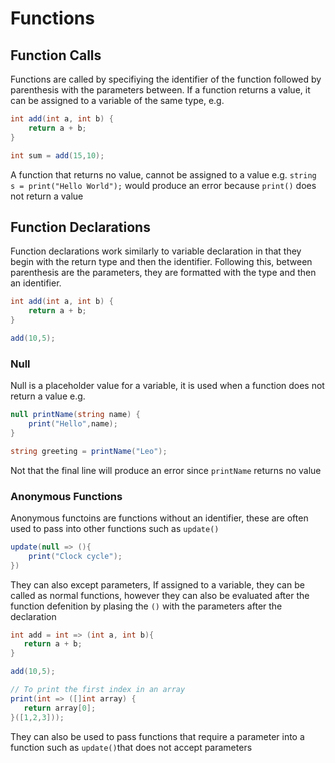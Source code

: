 # Functions

## Function Calls

Functions are called by specifiying the identifier of the function followed by parenthesis with the parameters between. If a function returns a value, it can be assigned to a variable of the same type, e.g.

```csharp
int add(int a, int b) {
    return a + b;
}

int sum = add(15,10);
```

A function that returns no value, cannot be assigned to a value e.g. `string s = print("Hello World");` would produce an error because `print()` does not return a value

## Function Declarations

Function declarations work similarly to variable declaration in that they begin with the return type and then the identifier. Following this, between parenthesis are the parameters, they are formatted with the type and then an identifier.

```csharp
int add(int a, int b) {
    return a + b;
} 

add(10,5);
```

### Null

Null is a placeholder value for a variable, it is used when a function does not return a value e.g.

```csharp
null printName(string name) {
    print("Hello",name);
}

string greeting = printName("Leo");
```

Not that the final line will produce an error since `printName` returns no value

### Anonymous Functions

Anonymous functoins are functions without an identifier, these are often used to pass into other functions such as `update()`

```csharp
update(null => (){
    print("Clock cycle");
})
```

They can also except parameters, If assigned to a variable, they can be called as normal functions, however they can also be evaluated after the function defenition by plasing the `()` with the parameters after the declaration

```csharp
int add = int => (int a, int b){
   return a + b;
}

add(10,5);

// To print the first index in an array 
print(int => ([]int array) {
   return array[0];
}([1,2,3]));
```

They can also be used to pass functions that require a parameter into a function such as `update()`that does not accept parameters
